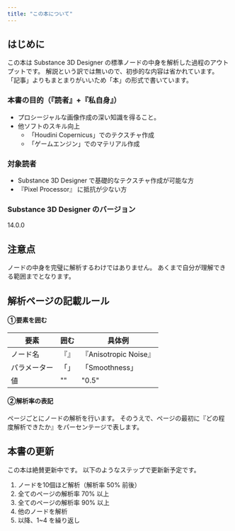 ```yaml
---
title: "この本について"
---
```

## はじめに
この本は Substance 3D Designer の標準ノードの中身を解析した過程のアウトプットです。
解説という訳では無いので、初歩的な内容は省かれています。
「記事」よりもまとまりがいいため「本」の形式で書いています。

### 本書の目的（『読者』+『私自身』）
- プロシージャルな画像作成の深い知識を得ること。
- 他ソフトのスキル向上
  - 「Houdini Copernicus」でのテクスチャ作成
  - 「ゲームエンジン」でのマテリアル作成

### 対象読者
- Substance 3D Designer で基礎的なテクスチャ作成が可能な方
- 『Pixel Processor』 に抵抗が少ない方




### Substance 3D Designer のバージョン
14.0.0


## 注意点
ノードの中身を完璧に解析するわけではありません。
あくまで自分が理解できる範囲までとなります。







## 解析ページの記載ルール
 #### ①要素を囲む

| 要素 | 囲む | 具体例 | 
|---------|---------|---------|
| ノード名 | 『』 |  『Anisotropic Noise』 |
| パラメーター | 「」 |  「Smoothness」 | 
| 値 | "" |  "0.5" |

 #### ②解析率の表記
 ページごとにノードの解析を行います。
 そのうえで、ページの最初に『どの程度解析できたか』をパーセンテージで表します。



## 本書の更新
この本は絶賛更新中です。
 以下のようなステップで更新新予定です。
 1. ノードを10個ほど解析（解析率 50% 前後）
 2. 全てのページの解析率 70% 以上
 3. 全てのページの解析率 90% 以上
 4. 他のノードを解析
 5. 以降、1~4 を繰り返し